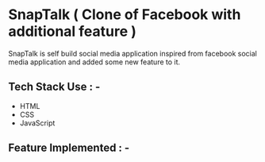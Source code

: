 # SnapTalk ( Clone of Facebook with additional feature )

<p>SnapTalk is self build social media application inspired from facebook social media application and added some new feature to it. </p>










## Tech Stack Use : -

  - HTML
  - CSS
  - JavaScript
  
## Feature Implemented : -


